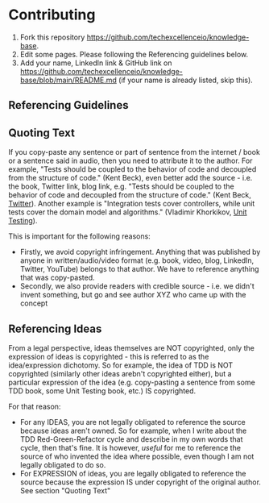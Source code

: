 # Contributing

1. Fork this repository https://github.com/techexcellenceio/knowledge-base.
2. Edit some pages. Please following the Referencing guidelines below.
3. Add your name, LinkedIn link & GitHub link on https://github.com/techexcellenceio/knowledge-base/blob/main/README.md (if your name is already listed, skip this).

## Referencing Guidelines

## Quoting Text

If you copy-paste any sentence or part of sentence from the internet / book or a sentence said in audio, then you need to attribute it to the author. For example, "Tests should be coupled to the behavior of code and decoupled from the structure of code." (Kent Beck), even better add the source - i.e. the book, Twitter link, blog link, e.g. "Tests should be coupled to the behavior of code and decoupled from the structure of code." (Kent Beck, [Twitter](https://twitter.com/kentbeck/status/1182714083230904320)). Another example is "Integration tests cover controllers, while unit tests cover the domain model and algorithms." (Vladimir Khorkikov, [Unit Testing](https://www.amazon.com/Unit-Testing-Principles-Practices-Patterns-ebook/dp/B09782L692)).

This is important for the following reasons:

- Firstly, we avoid copyright infringement. Anything that was published by anyone in written/audio/video format (e.g. book, video, blog, LinkedIn, Twitter, YouTube) belongs to that author. We have to reference anything that was copy-pasted.
- Secondly, we also provide readers with credible source - i.e. we didn't invent something, but go and see author XYZ who came up with the concept

## Referencing Ideas

From a legal perspective, ideas themselves are NOT copyrighted, only the expression of ideas is copyrighted - this is referred to as the idea/expression dichotomy. So for example, the idea of TDD is NOT copyrighted (similarly other ideas arebn't copyrighted either), but a particular expression of the idea (e.g. copy-pasting a sentence from some TDD book, some Unit Testing book, etc.) IS copyrighted.

For that reason:
- For any IDEAS, you are not legally obligated to reference the source because ideas aren't owned. So for example, when I write about the TDD Red-Green-Refactor cycle and describe in my own words that cycle, then that's fine. It is however, _useful_ for me to reference the source of who invented the idea where possible, even though I am not legally obligated to do so.
- For EXPRESSION of ideas, you are legally obligated to reference the source because the expression IS under copyright of the original author. See section "Quoting Text"


